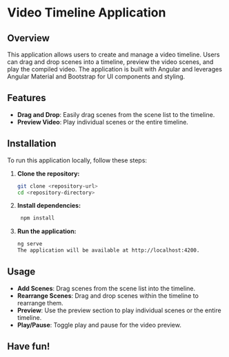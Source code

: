 # Video Timeline Application

## Overview
This application allows users to create and manage a video timeline. Users can drag and drop scenes into a timeline, preview the video scenes, and play the compiled video. The application is built with Angular and leverages Angular Material and Bootstrap for UI components and styling.

## Features
- **Drag and Drop**: Easily drag scenes from the scene list to the timeline.
- **Preview Video**: Play individual scenes or the entire timeline.

## Installation
To run this application locally, follow these steps:

1. **Clone the repository:**
   ```sh
   git clone <repository-url>
   cd <repository-directory>
2. **Install dependencies:**
   ```sh
    npm install
   
3. **Run the application:**
   ```sh
   ng serve
   The application will be available at http://localhost:4200.

 ## Usage
 - **Add Scenes**: Drag scenes from the scene list into the timeline.
 - **Rearrange Scenes**: Drag and drop scenes within the timeline to rearrange them.
 - **Preview**: Use the preview section to play individual scenes or the entire timeline.
 - **Play/Pause**: Toggle play and pause for the video preview.

  ## Have fun!
